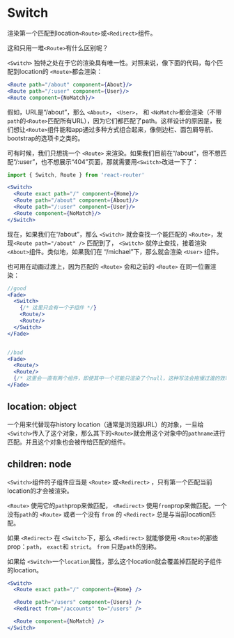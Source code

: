 # Switch

渲染第一个匹配到location`<Route>`或`<Redirect>`组件。

这和只用一堆`<Route>`有什么区别呢？

`<Switch>` 独特之处在于它的渲染具有唯一性。对照来说，像下面的代码，每个匹配到location的 `<Route>`都会渲染：

```jsx
<Route path="/about" component={About}/>
<Route path="/:user" component={User}/>
<Route component={NoMatch}/>
```

假如，URL是“/about”，那么 `<About>`， `<User>`， 和 `<NoMatch>`都会渲染（不带`path`的`<Route>`匹配所有URL），因为它们都匹配了path。这样设计的原因是，我们想让`<Route>`组件能和app通过多种方式组合起来，像侧边栏、面包屑导航、bootstrap的选项卡之类的。

可有时候，我们只想挑一个 `<Route>` 来渲染。如果我们目前在“/about”，但不想匹配“/:user”，也不想展示“404”页面，那就需要用`<Switch>`改进一下了：

```jsx
import { Switch, Route } from 'react-router'

<Switch>
  <Route exact path="/" component={Home}/>
  <Route path="/about" component={About}/>
  <Route path="/:user" component={User}/>
  <Route component={NoMatch}/>
</Switch>
```

现在，如果我们在“/about”，那么 `<Switch>` 就会查找一个能匹配的 `<Route>`，发现`<Route path="/about" />` 匹配到了， `<Switch>` 就停止查找，接着渲染 `<About>`组件。类似地，如果我们在 “/michael”下，那么就会渲染 `<User>` 组件。

也可用在动画过渡上，因为匹配的 `<Route>` 会和之前的 `<Route>` 在同一位置渲染：

```jsx
//good
<Fade>
  <Switch>
    {/* 这里只会有一个子组件 */}
    <Route/>
    <Route/>
  </Switch>
</Fade>


//bad
<Fade>
  <Route/>
  <Route/>
  {/* 这里会一直有两个组件，即使其中一个可能只渲染了个null，这种写法会拖慢过渡的效率 */}
</Fade>
```

## location: object

一个用来代替现存history location（通常是浏览器URL）的对象，一旦给`<Switch>`传入了这个对象，那么其下的`<Route>`就会用这个对象中的`pathname`进行匹配。并且这个对象也会被传给匹配的组件。

## children: node 

 `<Switch>`组件的子组件应当是 `<Route>` 或`<Redirect>` ，只有第一个匹配当前location的才会被渲染。

`<Route>` 使用它的`path`prop来做匹配， `<Redirect>` 使用`from`prop来做匹配。一个没有`path`的 `<Route>` 或者一个没有 `from` 的 `<Redirect>` 总是与当前location匹配。

如果 `<Redirect>` 在 `<Switch>`下，那么 `<Redirect>` 就能够使用 `<Route>`的那些prop：`path`， `exact`和 `strict`。 `from` 只是`path`的别称。

如果给 `<Switch>`一个`location`属性，那么这个location就会覆盖掉匹配的子组件的location。

```jsx
<Switch>
  <Route exact path="/" component={Home} />

  <Route path="/users" component={Users} />
  <Redirect from="/accounts" to="/users" />

  <Route component={NoMatch} />
</Switch>
```

